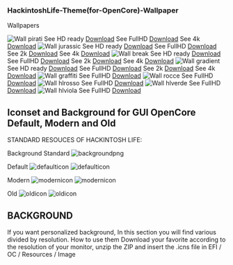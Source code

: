 ### HackintoshLife-Theme(for-OpenCore)-Wallpaper

Wallpapers

![Wall pirati](./Screenshot/pirati.png)
See HD ready [Download](https://github.com/Hackintoshlifeit/OC-Theme-HackintoshLife/blob/master/Wallpaper/hdready/piratihdready.png)
See FullHD [Download](https://github.com/Hackintoshlifeit/OC-Theme-HackintoshLife/blob/master/Wallpaper/Fullhd/piratifullhd.png)
See 4k [Download](https://github.com/Hackintoshlifeit/OC-Theme-HackintoshLife/blob/master/Wallpaper/4k/pirati4k.png)
![Wall jurassic](./Screenshot/jurassic.png)
See HD ready [Download](https://github.com/Hackintoshlifeit/OC-Theme-HackintoshLife/blob/master/Wallpaper/hdready/jurassichdready.png)
See FullHD [Download](https://github.com/Hackintoshlifeit/OC-Theme-HackintoshLife/blob/master/Wallpaper/Fullhd/jurassicfullhd.png)
See 2k [Download](https://github.com/Hackintoshlifeit/OC-Theme-HackintoshLife/blob/master/Wallpaper/2k/jurassic2k.png)
See 4k [Download](https://github.com/Hackintoshlifeit/OC-Theme-HackintoshLife/blob/master/Wallpaper/4k/jurassic4k.png)
![Wall break](./Screenshot/break.png)
See HD ready [Download](https://github.com/Hackintoshlifeit/OC-Theme-HackintoshLife/blob/master/Wallpaper/hdready/coffehdready.png)
See FullHD [Download](https://github.com/Hackintoshlifeit/OC-Theme-HackintoshLife/blob/master/Wallpaper/Fullhd/coffefullhd.png)
See 2k [Download](https://github.com/Hackintoshlifeit/OC-Theme-HackintoshLife/blob/master/Wallpaper/2k/coffe2k.png)
See 4k [Download](https://github.com/Hackintoshlifeit/OC-Theme-HackintoshLife/blob/master/Wallpaper/4k/coffe4k.png)
![Wall gradient](./Screenshot/gradient.png)
See HD ready [Download](https://github.com/Hackintoshlifeit/OC-Theme-HackintoshLife/blob/master/Wallpaper/hdready/gradientehdready.png)
See FullHD [Download](https://github.com/Hackintoshlifeit/OC-Theme-HackintoshLife/blob/master/Wallpaper/Fullhd/gradientefullhd.png)
See 2k [Download](https://github.com/Hackintoshlifeit/OC-Theme-HackintoshLife/blob/master/Wallpaper/2k/gradiente2k.png)
See 4k [Download](https://github.com/Hackintoshlifeit/OC-Theme-HackintoshLife/blob/master/Wallpaper/4k/gradiente4k.png)
![Wall graffiti](./Screenshot/graffiti.png)
See FullHD [Download](https://github.com/Hackintoshlifeit/OC-Theme-HackintoshLife/blob/master/Wallpaper/Fullhd/Wallpaper%20Graffiti.png)
![Wall rocce](./Screenshot/rocce.png)
See FullHD [Download](https://github.com/Hackintoshlifeit/OC-Theme-HackintoshLife/blob/master/Wallpaper/Fullhd/fullhdrocce.png)
![Wall hlrosso](./Screenshot/hlrosso.png)
See FullHD [Download](https://github.com/Hackintoshlifeit/OC-Theme-HackintoshLife/blob/master/Wallpaper/Fullhd/Wall%20Red.png)
![Wall hlverde](./Screenshot/hlverde.png)
See FullHD [Download](https://github.com/Hackintoshlifeit/OC-Theme-HackintoshLife/blob/master/Wallpaper/Fullhd/Wall%20Green.png)
![Wall hlviola](./Screenshot/hlviola.png)
See FullHD [Download](https://github.com/Hackintoshlifeit/OC-Theme-HackintoshLife/blob/master/Wallpaper/Fullhd/Wall%20Viola_.png)

## Iconset and Background for GUI OpenCore Default, Modern and Old

STANDARD RESOUCES OF HACKINTOSH LIFE:

Background Standard
![backgroundpng](./Screenshot/backgroundpng.png)

Default 
![defaulticon](./Screenshot/defaulticon.png)
![defaulticon](./Screenshot/defaulticon1.png)

Modern
![modernicon](./Screenshot/modernicon.png)
![modernicon](./Screenshot/modernicon.png)

Old
![oldicon](./Screenshot/oldicon.png)
![oldicon](./Screenshot/oldicon.png)

## BACKGROUND
If you want personalized background, In this section you will find various divided by resolution.
How to use them Download your favorite according to the resolution of your monitor, unzip the ZIP and insert the .icns file in EFI / OC / Resources / Image
